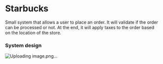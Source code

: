 # Starbucks

Small system that allows a user to place an order. It will validate if the order can be processed or not.
At the end, it will apply taxes to the order based on the location of the store.

### System design
![Uploading image.png…]()


